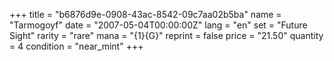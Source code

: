 +++
title = "b6876d9e-0908-43ac-8542-09c7aa02b5ba"
name = "Tarmogoyf"
date = "2007-05-04T00:00:00Z"
lang = "en"
set = "Future Sight"
rarity = "rare"
mana = "{1}{G}"
reprint = false
price = "21.50"
quantity = 4
condition = "near_mint"
+++
